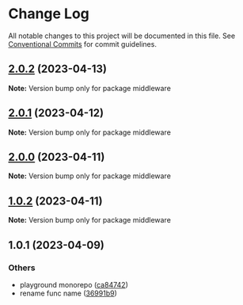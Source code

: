 # Change Log

All notable changes to this project will be documented in this file.
See [Conventional Commits](https://conventionalcommits.org) for commit guidelines.

## [2.0.2](https://github.com/do4ng/prext/compare/middleware@2.0.1...middleware@2.0.2) (2023-04-13)

**Note:** Version bump only for package middleware





## [2.0.1](https://github.com/do4ng/prext/compare/middleware@2.0.0...middleware@2.0.1) (2023-04-12)

**Note:** Version bump only for package middleware





## [2.0.0](https://github.com/do4ng/prext/compare/middleware@1.0.2...middleware@2.0.0) (2023-04-11)

**Note:** Version bump only for package middleware





## [1.0.2](https://github.com/do4ng/prext/compare/middleware@1.0.1...middleware@1.0.2) (2023-04-11)

**Note:** Version bump only for package middleware






## 1.0.1 (2023-04-09)


### Others

* playground monorepo ([ca84742](https://github.com/do4ng/prext/commit/ca8474245e506a01b933418993eb5308b4ca12b8))
* rename func name ([36991b9](https://github.com/do4ng/prext/commit/36991b90601134d7cc970cd4952b022709219c3f))

